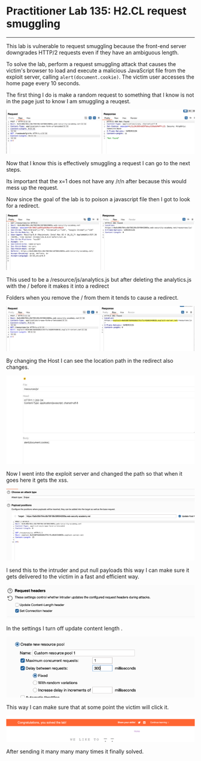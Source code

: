 # Practitioner Lab 135: H2.CL request smuggling

---

This lab is vulnerable to request smuggling because the front-end server downgrades HTTP/2 requests even if they have an ambiguous length.

To solve the lab, perform a request smuggling attack that causes the victim's browser to load and execute a malicious JavaScript file from the exploit server, calling `alert(document.cookie)`. The victim user accesses the home page every 10 seconds.

The first thing I do is make a random request to something that I know is not in the page just to know I am smuggling a reuqest.

![Untitled](Practitioner%20Lab%20135%20H2%20CL%20request%20smuggling%207d24b18b08c04fea94f28df507dc282e/Untitled.png)

Now that I know this is effectively smuggling a request I can go to the next steps.

Its important that the x=1 does not have any /r/n after because this would mess up the request. 

Now since the goal of the lab is to poison a javascript file then I got to look for a redirect. 

![Untitled](Practitioner%20Lab%20135%20H2%20CL%20request%20smuggling%207d24b18b08c04fea94f28df507dc282e/Untitled%201.png)

This used to be a /resource/js/analytics.js but after deleting the analytics.js with the / before it makes it into a redirect

Folders when you remove the / from them it tends to cause a redirect. 

![Untitled](Practitioner%20Lab%20135%20H2%20CL%20request%20smuggling%207d24b18b08c04fea94f28df507dc282e/Untitled%202.png)

By changing the Host I can see the location path in the redirect also changes. 

![Untitled](Practitioner%20Lab%20135%20H2%20CL%20request%20smuggling%207d24b18b08c04fea94f28df507dc282e/Untitled%203.png)

Now I went into the exploit server and changed the path so that when it goes here it gets the xss.

![Untitled](Practitioner%20Lab%20135%20H2%20CL%20request%20smuggling%207d24b18b08c04fea94f28df507dc282e/Untitled%204.png)

I send this to the intruder and put null payloads this way I can make sure it gets delivered to the victim in a fast and efficient way.

![Untitled](Practitioner%20Lab%20135%20H2%20CL%20request%20smuggling%207d24b18b08c04fea94f28df507dc282e/Untitled%205.png)

In the settings I turn off update content length .

![Untitled](Practitioner%20Lab%20135%20H2%20CL%20request%20smuggling%207d24b18b08c04fea94f28df507dc282e/Untitled%206.png)

This way I can make sure that at some point the victim will click it. 

![Untitled](Practitioner%20Lab%20135%20H2%20CL%20request%20smuggling%207d24b18b08c04fea94f28df507dc282e/Untitled%207.png)

After sending it many many many times it finally solved.